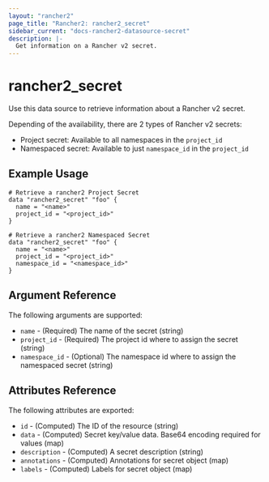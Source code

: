 ```yaml
---
layout: "rancher2"
page_title: "Rancher2: rancher2_secret"
sidebar_current: "docs-rancher2-datasource-secret"
description: |-
  Get information on a Rancher v2 secret.
---
```


# rancher2\_secret

Use this data source to retrieve information about a Rancher v2 secret.

Depending of the availability, there are 2 types of Rancher v2 secrets:
- Project secret: Available to all namespaces in the `project_id`
- Namespaced secret: Available to just `namespace_id` in the `project_id`

## Example Usage

```hcl
# Retrieve a rancher2 Project Secret
data "rancher2_secret" "foo" {
  name = "<name>"
  project_id = "<project_id>"
}
```

```hcl
# Retrieve a rancher2 Namespaced Secret
data "rancher2_secret" "foo" {
  name = "<name>"
  project_id = "<project_id>"
  namespace_id = "<namespace_id>"
}
```

## Argument Reference

The following arguments are supported:

* `name` - (Required) The name of the secret (string)
* `project_id` - (Required) The project id where to assign the secret (string)
* `namespace_id` - (Optional) The namespace id where to assign the namespaced secret (string)

## Attributes Reference

The following attributes are exported:

* `id` - (Computed) The ID of the resource (string)
* `data` - (Computed) Secret key/value data. Base64 encoding required for values (map)
* `description` - (Computed) A secret description (string)
* `annotations` - (Computed) Annotations for secret object (map)
* `labels` - (Computed) Labels for secret object (map)
